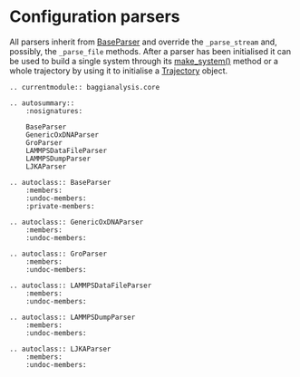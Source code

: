 # Configuration parsers

All parsers inherit from [BaseParser](#baggianalysis.core.BaseParser) and override the `_parse_stream` and, possibly, the `_parse_file` methods. After a parser has been initialised it can be used to build a single system through its [make_system()](#baggianalysis.core.BaseParser.make_system) method or a whole trajectory by using it to initialise a [Trajectory](trajectories.md) object.

```eval_rst
.. currentmodule:: baggianalysis.core

.. autosummary::
    :nosignatures:

    BaseParser
    GenericOxDNAParser
    GroParser
    LAMMPSDataFileParser
    LAMMPSDumpParser
    LJKAParser
    
.. autoclass:: BaseParser
    :members:
    :undoc-members:
    :private-members:
    
.. autoclass:: GenericOxDNAParser
    :members:
    :undoc-members:

.. autoclass:: GroParser
    :members:
    :undoc-members:

.. autoclass:: LAMMPSDataFileParser
    :members:
    :undoc-members:
    
.. autoclass:: LAMMPSDumpParser
    :members:
    :undoc-members:
    
.. autoclass:: LJKAParser
    :members:
    :undoc-members:
```
